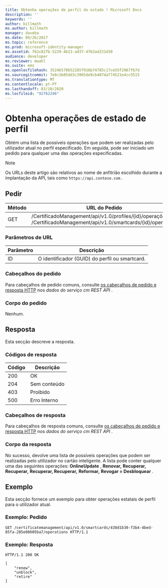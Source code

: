 ```yaml
---
title: Obtenha operações de perfil do estado ! Microsoft Docs
description: ''
keywords: ''
author: billmath
ms.author: billmath
manager: daveba
ms.date: 09/26/2017
ms.topic: reference
ms.prod: microsoft-identity-manager
ms.assetid: f62c827b-5229-4b13-ad37-4f62ad231d30
audience: developer
ms.reviewer: mwahl
ms.suite: ems
ms.openlocfilehash: 35246570b52285f916b74785c17ce55f2967fb7d
ms.sourcegitcommit: 7e8c3b85dd3c3965de9cb407daf74521e4cc5515
ms.translationtype: MT
ms.contentlocale: pt-PT
ms.lasthandoff: 03/10/2020
ms.locfileid: "92762246"
---
```

# <a name="get-profile-state-operations"></a>Obtenha operações de estado de perfil
Obtém uma lista de possíveis operações que podem ser realizadas pelo utilizador atual no perfil especificado. Em seguida, pode ser iniciado um pedido para qualquer uma das operações especificadas.

>[!NOTE]
>Os URLs deste artigo são relativos ao nome de anfitrião escolhido durante a implantação da API, tais como `https://api.contoso.com` .

## <a name="request"></a>Pedir

Método  |URL do Pedido  
---------|---------
GET     |/CertificadoManagement/api/v1.0/profiles/{id}/operações <br/>/CertificadoManagement/api/v1.0/smartcards/{id}/operações

### <a name="url-parameters"></a>Parâmetros de URL

Parâmetro | Descrição
---------|------------
ID | O identificador (GUID) do perfil ou smartcard.

### <a name="request-headers"></a>Cabeçalhos do pedido
Para cabeçalhos de pedido comuns, consulte [os cabeçalhos de pedido e resposta HTTP](certificate-management-rest-api-service-details.md#http-request-and-response-headers) nos *dados do serviço cm REST API* .

### <a name="request-body"></a>Corpo do pedido
Nenhum.

## <a name="response"></a>Resposta
Esta secção descreve a resposta.

### <a name="response-codes"></a>Códigos de resposta

Código  |Descrição  
---------|---------
200 | OK
204 | Sem conteúdo
403 | Proibido
500 | Erro Interno

### <a name="response-headers"></a>Cabeçalhos de resposta
Para cabeçalhos de resposta comuns, consulte [os cabeçalhos de pedido e resposta HTTP](certificate-management-rest-api-service-details.md#http-request-and-response-headers) nos *dados do serviço cm REST API* .

### <a name="response-body"></a>Corpo da resposta
No sucesso, devolve uma lista de possíveis operações que podem ser realizadas pelo utilizador no cartão inteligente. A lista pode conter qualquer uma das seguintes operações: **OnlineUpdate** , **Renovar,** **Recuperar, Recuperar,** **Recuperar, Recuperar,** **Reformar,** **Revogar** e **Desbloquear** .

## <a name="example"></a>Exemplo
Esta secção fornece um exemplo para obter operações estatais de perfil para o utilizador atual.

### <a name="example-request"></a>Exemplo: Pedido

```
GET /certificatemanagement/api/v1.0/smartcards/438d1b30-f3b4-4bed-85fa-285e08605ba7/operations HTTP/1.1
```

### <a name="example-response"></a>Exemplo: Resposta

```
HTTP/1.1 200 OK

[
    "renew",
    "unblock",
    "retire"
]
```       
